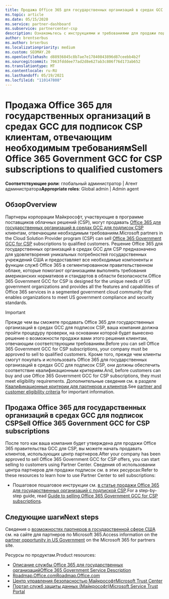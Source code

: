 ```yaml
---
title: Продажа Office 365 для государственных организаций в средах GCC в рамках CSP
ms.topic: article
ms.date: 05/15/2020
ms.service: partner-dashboard
ms.subservice: partnercenter-csp
description: Ознакомьтесь с инструкциями и требованиями для продажи подписок на Office 365 правительства GCC для CSP в квалифицированных США клиентов или подрядчиков для государственных организаций.
author: brentserbus
ms.author: brserbus
ms.localizationpriority: medium
ms.custom: SEOMAY.20
ms.openlocfilehash: d88936845c8b7ae7e17840843896d87ceebb4b2f
ms.sourcegitcommit: 7063fdddee77ad2d8e627ab3c806f76d173ab652
ms.translationtype: MT
ms.contentlocale: ru-RU
ms.lasthandoff: 05/19/2021
ms.locfileid: "110147808"
---
```

# <a name="sell-office-365-government-gcc-for-csp-subscriptions-to-qualified-customers"></a><span data-ttu-id="e63cc-103">Продажа Office 365 для государственных организаций в средах GCC для подписок CSP клиентам, отвечающим необходимым требованиям</span><span class="sxs-lookup"><span data-stu-id="e63cc-103">Sell Office 365 Government GCC for CSP subscriptions to qualified customers</span></span>

<span data-ttu-id="e63cc-104">**Соответствующие роли**: глобальный администратор | Агент администратора</span><span class="sxs-lookup"><span data-stu-id="e63cc-104">**Appropriate roles**: Global admin | Admin agent</span></span>


## <a name="overview"></a><span data-ttu-id="e63cc-105">Обзор</span><span class="sxs-lookup"><span data-stu-id="e63cc-105">Overview</span></span>

<span data-ttu-id="e63cc-106">Партнеры корпорации Майкрософт, участвующие в программе поставщиков облачных решений (CSP), могут продавать [Office 365 для государственных организаций в средах GCC для подписок CSP](https://www.microsoft.com/microsoft-365/partners/governmentforCSP) клиентам, отвечающим необходимым требованиям.</span><span class="sxs-lookup"><span data-stu-id="e63cc-106">Microsoft partners in the Cloud Solution Provider program (CSP) can sell [Office 365 Government GCC for CSP](https://www.microsoft.com/microsoft-365/partners/governmentforCSP) subscriptions to qualified customers.</span></span> <span data-ttu-id="e63cc-107">Решение Office 365 для государственных организаций в средах GCC для CSP предназначено для удовлетворения уникальных потребностей государственных учреждений США и предоставляет все необходимые компоненты и функции служб Office 365 в сегментированном правительственном облаке, которые помогают организациям выполнять требования американских нормативов и стандартов в области безопасности.</span><span class="sxs-lookup"><span data-stu-id="e63cc-107">Office 365 Government GCC for CSP is designed for the unique needs of US government organizations and provides all the features and capabilities of Office 365 services in a segmented government cloud community that enables organizations to meet US government compliance and security standards.</span></span> 

>[!IMPORTANT] 
><span data-ttu-id="e63cc-108">Прежде чем вы сможете продавать Office 365 для государственных организаций в средах GCC для подписок CSP, ваша компания должна пройти процедуру проверки, на основании которой будет вынесено решение о возможности продажи вами этого решения клиентам, отвечающим соответствующим требованиям.</span><span class="sxs-lookup"><span data-stu-id="e63cc-108">Before you can sell Office 365 Government GCC for CSP subscriptions, your company must be approved to sell to qualified customers.</span></span> <span data-ttu-id="e63cc-109">Кроме того, прежде чем клиенты смогут покупать и использовать Office 365 для государственных организаций в средах GCC для подписок CSP, они должны обеспечить соответствие квалификационным критериям.</span><span class="sxs-lookup"><span data-stu-id="e63cc-109">And, before customers can buy and use Office 365 Government GCC for CSP subscriptions, they must meet eligibility requirements.</span></span> <span data-ttu-id="e63cc-110">Дополнительные сведения см. в разделе [Квалификационные критерии для партнеров и клиентов](csp-gcc-validate.md).</span><span class="sxs-lookup"><span data-stu-id="e63cc-110">See [partner and customer eligibility criteria](csp-gcc-validate.md) for important information.</span></span>


## <a name="sell-office-365-government-gcc-for-csp-subscriptions"></a><span data-ttu-id="e63cc-111">Продажа Office 365 для государственных организаций в средах GCC для подписок CSP</span><span class="sxs-lookup"><span data-stu-id="e63cc-111">Sell Office 365 Government GCC for CSP subscriptions</span></span>

<span data-ttu-id="e63cc-112">После того как ваша компания будет утверждена для продажи Office 365 правительства GCC для CSP, вы можете начать продавать клиентов, использующих центр партнеров.</span><span class="sxs-lookup"><span data-stu-id="e63cc-112">After your company has been approved to sell Office 365 Government GCC for CSP offers, you can start selling to customers using Partner Center.</span></span> <span data-ttu-id="e63cc-113">Сведения об использовании центра партнеров для продажи подписок см. в этих ресурсах:</span><span class="sxs-lookup"><span data-stu-id="e63cc-113">Refer to these resources to learn how to use Partner Center to sell subscriptions:</span></span> 

- <span data-ttu-id="e63cc-114">Пошаговое пошаговое инструкции см. [в статье продажи Office 365 для государственных организаций с подпиской CSP](https://go.microsoft.com/fwlink/?linkid=2007323).</span><span class="sxs-lookup"><span data-stu-id="e63cc-114">For a step-by-step guide, read [Guide to selling Office 365 Government GCC for CSP subscriptions](https://go.microsoft.com/fwlink/?linkid=2007323).</span></span>  


## <a name="next-steps"></a><span data-ttu-id="e63cc-115">Следующие шаги</span><span class="sxs-lookup"><span data-stu-id="e63cc-115">Next steps</span></span>

<span data-ttu-id="e63cc-116">Сведения о [возможностях партнеров в государственной сфере США](https://www.microsoft.com/microsoft-365/partners/governmentforCSP) см. на сайте для партнеров по Microsoft 365.</span><span class="sxs-lookup"><span data-stu-id="e63cc-116">Access information on the [partner opportunity in US Government](https://www.microsoft.com/microsoft-365/partners/governmentforCSP) on the Microsoft 365 for partners site.</span></span>

<span data-ttu-id="e63cc-117">Ресурсы по продуктам.</span><span class="sxs-lookup"><span data-stu-id="e63cc-117">Product resources:</span></span>

- [<span data-ttu-id="e63cc-118">Описание службы Office 365 для государственных организаций</span><span class="sxs-lookup"><span data-stu-id="e63cc-118">Office 365 Government Service Description</span></span>](/office365/servicedescriptions/office-365-platform-service-description/office-365-us-government/office-365-us-government)
- [<span data-ttu-id="e63cc-119">Roadmap.Office.com</span><span class="sxs-lookup"><span data-stu-id="e63cc-119">Roadmap.Office.com</span></span>](https://products.office.com/business/office-365-roadmap)
- [<span data-ttu-id="e63cc-120">Центр управления безопасностью Майкрософт</span><span class="sxs-lookup"><span data-stu-id="e63cc-120">Microsoft Trust Center</span></span>](https://www.microsoft.com/TrustCenter/)
- [<span data-ttu-id="e63cc-121">Портал служб защиты данных (Майкрософт)</span><span class="sxs-lookup"><span data-stu-id="e63cc-121">Microsoft Service Trust Portal</span></span>](https://aka.ms/STP)
